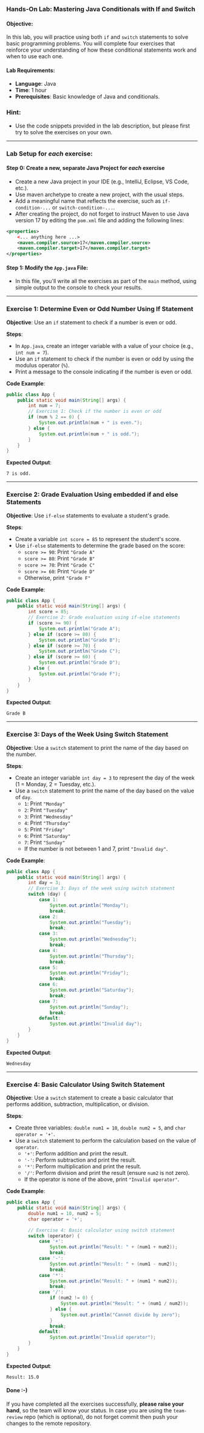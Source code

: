 ### **Hands-On Lab: Mastering Java Conditionals with If and Switch**

#### **Objective:**

In this lab, you will practice using both `if` and `switch` statements to solve basic programming problems. You will complete four exercises that reinforce your understanding of how these conditional statements work and when to use each one.

#### **Lab Requirements:**

- **Language**: Java
- **Time**: 1 hour
- **Prerequisites**: Basic knowledge of Java and conditionals.

### Hint:

- Use the code snippets provided in the lab description, but please first try to solve the exercises on your own.

---

### **Lab Setup for _each_ exercise**:

#### Step 0: Create a new, separate Java Project for _each_ exercise

- Create a new Java project in your IDE (e.g., IntelliJ, Eclipse, VS Code, etc.).
- Use maven archetype to create a new project, with the usual steps.
- Add a meaningful name that reflects the exercise, such as `if-condition-...` or `switch-condition-...`.
- After creating the project, do not forget to instruct Maven to use Java version 17 by editing the `pom.xml` file and adding the following lines:

```xml
<properties>
    <... anything here ...>
    <maven.compiler.source>17</maven.compiler.source>
    <maven.compiler.target>17</maven.compiler.target>
</properties>

```

#### Step 1: Modify the `App.java` File:

- In this file, you'll write all the exercises as part of the `main` method, using simple output to the console to check your results.

---

### **Exercise 1: Determine Even or Odd Number Using If Statement**

**Objective**: Use an `if` statement to check if a number is even or odd.

**Steps**:

- In `App.java`, create an integer variable with a value of your choice (e.g., `int num = 7`).
- Use an `if` statement to check if the number is even or odd by using the modulus operator (`%`).
- Print a message to the console indicating if the number is even or odd.

**Code Example**:

```java
public class App {
    public static void main(String[] args) {
        int num = 7;
        // Exercise 1: Check if the number is even or odd
        if (num % 2 == 0) {
            System.out.println(num + " is even.");
        } else {
            System.out.println(num + " is odd.");
        }
    }
}

```

**Expected Output**:

```
7 is odd.

```

---

### **Exercise 2: Grade Evaluation Using embedded if and else Statements**

**Objective**: Use `if-else` statements to evaluate a student's grade.

**Steps**:

- Create a variable `int score = 85` to represent the student's score.
- Use `if-else` statements to determine the grade based on the score:
  - `score >= 90`: Print `"Grade A"`
  - `score >= 80`: Print `"Grade B"`
  - `score >= 70`: Print `"Grade C"`
  - `score >= 60`: Print `"Grade D"`
  - Otherwise, print `"Grade F"`

**Code Example**:

```java
public class App {
    public static void main(String[] args) {
        int score = 85;
        // Exercise 2: Grade evaluation using if-else statements
        if (score >= 90) {
            System.out.println("Grade A");
        } else if (score >= 80) {
            System.out.println("Grade B");
        } else if (score >= 70) {
            System.out.println("Grade C");
        } else if (score >= 60) {
            System.out.println("Grade D");
        } else {
            System.out.println("Grade F");
        }
    }
}

```

**Expected Output**:

```
Grade B

```

---

### **Exercise 3: Days of the Week Using Switch Statement**

**Objective**: Use a `switch` statement to print the name of the day based on the number.

**Steps**:

- Create an integer variable `int day = 3` to represent the day of the week (1 = Monday, 2 = Tuesday, etc.).
- Use a `switch` statement to print the name of the day based on the value of `day`.
  - `1`: Print `"Monday"`
  - `2`: Print `"Tuesday"`
  - `3`: Print `"Wednesday"`
  - `4`: Print `"Thursday"`
  - `5`: Print `"Friday"`
  - `6`: Print `"Saturday"`
  - `7`: Print `"Sunday"`
  - If the number is not between 1 and 7, print `"Invalid day"`.

**Code Example**:

```java
public class App {
    public static void main(String[] args) {
        int day = 3;
        // Exercise 3: Days of the week using switch statement
        switch (day) {
            case 1:
                System.out.println("Monday");
                break;
            case 2:
                System.out.println("Tuesday");
                break;
            case 3:
                System.out.println("Wednesday");
                break;
            case 4:
                System.out.println("Thursday");
                break;
            case 5:
                System.out.println("Friday");
                break;
            case 6:
                System.out.println("Saturday");
                break;
            case 7:
                System.out.println("Sunday");
                break;
            default:
                System.out.println("Invalid day");
        }
    }
}

```

**Expected Output**:

```
Wednesday

```

---

### **Exercise 4: Basic Calculator Using Switch Statement**

**Objective**: Use a `switch` statement to create a basic calculator that performs addition, subtraction, multiplication, or division.

**Steps**:

- Create three variables: `double num1 = 10`, `double num2 = 5`, and `char operator = '+'`.
- Use a `switch` statement to perform the calculation based on the value of `operator`.
  - `'+'`: Perform addition and print the result.
  - `'-'`: Perform subtraction and print the result.
  - `'*'`: Perform multiplication and print the result.
  - `'/'`: Perform division and print the result (ensure `num2` is not zero).
  - If the operator is none of the above, print `"Invalid operator"`.

**Code Example**:

```java
public class App {
    public static void main(String[] args) {
        double num1 = 10, num2 = 5;
        char operator = '+';

        // Exercise 4: Basic calculator using switch statement
        switch (operator) {
            case '+':
                System.out.println("Result: " + (num1 + num2));
                break;
            case '-':
                System.out.println("Result: " + (num1 - num2));
                break;
            case '*':
                System.out.println("Result: " + (num1 * num2));
                break;
            case '/':
                if (num2 != 0) {
                    System.out.println("Result: " + (num1 / num2));
                } else {
                    System.out.println("Cannot divide by zero");
                }
                break;
            default:
                System.out.println("Invalid operator");
        }
    }
}

```

**Expected Output**:

```
Result: 15.0

```

#### **Done :-)**

If you have completed all the exercises successfully, **please raise your hand**, so the team will know your status. In case you are using the `team-review` repo (which is optional), do not forget commit then push your changes to the remote repository.
